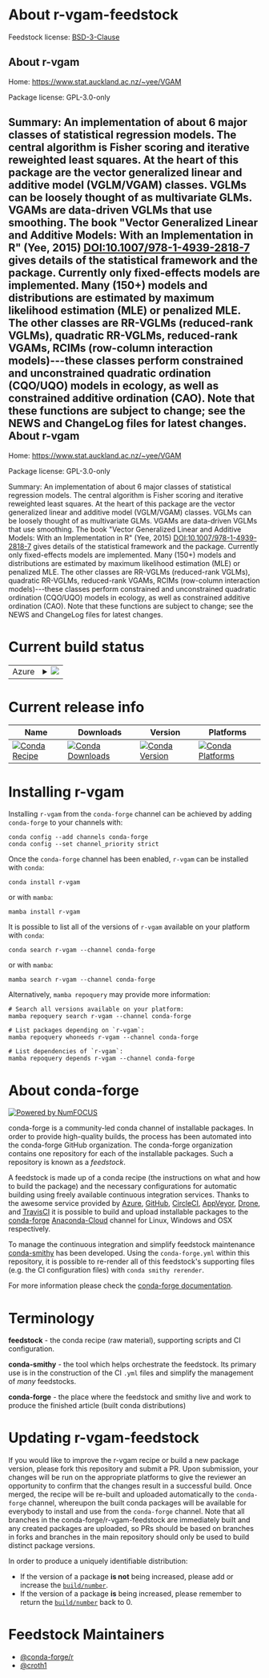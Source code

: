 About r-vgam-feedstock
======================

Feedstock license: [BSD-3-Clause](https://github.com/conda-forge/r-vgam-feedstock/blob/main/LICENSE.txt)

About r-vgam
------------

Home: https://www.stat.auckland.ac.nz/~yee/VGAM

Package license: GPL-3.0-only

Summary: An implementation of about 6 major classes of statistical regression models. The central algorithm is Fisher scoring and iterative reweighted least squares. At the heart of this package are the vector generalized linear and additive model (VGLM/VGAM) classes. VGLMs can be loosely thought of as multivariate GLMs. VGAMs are data-driven VGLMs that use smoothing. The book "Vector Generalized Linear and Additive Models: With an Implementation in R" (Yee, 2015) <DOI:10.1007/978-1-4939-2818-7> gives details of the statistical framework and the package. Currently only fixed-effects models are implemented. Many (150+) models and distributions are estimated by maximum likelihood estimation (MLE) or penalized MLE. The other classes are RR-VGLMs (reduced-rank VGLMs), quadratic RR-VGLMs, reduced-rank VGAMs, RCIMs (row-column interaction models)---these classes perform constrained and unconstrained quadratic ordination (CQO/UQO) models in ecology, as well as constrained additive ordination (CAO). Note that these functions are subject to change; see the NEWS and ChangeLog files for latest changes.
About r-vgam
------------

Home: https://www.stat.auckland.ac.nz/~yee/VGAM

Package license: GPL-3.0-only

Summary: An implementation of about 6 major classes of statistical regression models. The central algorithm is Fisher scoring and iterative reweighted least squares. At the heart of this package are the vector generalized linear and additive model (VGLM/VGAM) classes. VGLMs can be loosely thought of as multivariate GLMs. VGAMs are data-driven VGLMs that use smoothing. The book "Vector Generalized Linear and Additive Models: With an Implementation in R" (Yee, 2015) <DOI:10.1007/978-1-4939-2818-7> gives details of the statistical framework and the package. Currently only fixed-effects models are implemented. Many (150+) models and distributions are estimated by maximum likelihood estimation (MLE) or penalized MLE. The other classes are RR-VGLMs (reduced-rank VGLMs), quadratic RR-VGLMs, reduced-rank VGAMs, RCIMs (row-column interaction models)---these classes perform constrained and unconstrained quadratic ordination (CQO/UQO) models in ecology, as well as constrained additive ordination (CAO). Note that these functions are subject to change; see the NEWS and ChangeLog files for latest changes.

Current build status
====================


<table>
    
  <tr>
    <td>Azure</td>
    <td>
      <details>
        <summary>
          <a href="https://dev.azure.com/conda-forge/feedstock-builds/_build/latest?definitionId=1780&branchName=main">
            <img src="https://dev.azure.com/conda-forge/feedstock-builds/_apis/build/status/r-vgam-feedstock?branchName=main">
          </a>
        </summary>
        <table>
          <thead><tr><th>Variant</th><th>Status</th></tr></thead>
          <tbody><tr>
              <td>linux_64_r_base4.1</td>
              <td>
                <a href="https://dev.azure.com/conda-forge/feedstock-builds/_build/latest?definitionId=1780&branchName=main">
                  <img src="https://dev.azure.com/conda-forge/feedstock-builds/_apis/build/status/r-vgam-feedstock?branchName=main&jobName=linux&configuration=linux%20linux_64_r_base4.1" alt="variant">
                </a>
              </td>
            </tr><tr>
              <td>linux_64_r_base4.2</td>
              <td>
                <a href="https://dev.azure.com/conda-forge/feedstock-builds/_build/latest?definitionId=1780&branchName=main">
                  <img src="https://dev.azure.com/conda-forge/feedstock-builds/_apis/build/status/r-vgam-feedstock?branchName=main&jobName=linux&configuration=linux%20linux_64_r_base4.2" alt="variant">
                </a>
              </td>
            </tr><tr>
              <td>osx_64_r_base4.1</td>
              <td>
                <a href="https://dev.azure.com/conda-forge/feedstock-builds/_build/latest?definitionId=1780&branchName=main">
                  <img src="https://dev.azure.com/conda-forge/feedstock-builds/_apis/build/status/r-vgam-feedstock?branchName=main&jobName=osx&configuration=osx%20osx_64_r_base4.1" alt="variant">
                </a>
              </td>
            </tr><tr>
              <td>osx_64_r_base4.2</td>
              <td>
                <a href="https://dev.azure.com/conda-forge/feedstock-builds/_build/latest?definitionId=1780&branchName=main">
                  <img src="https://dev.azure.com/conda-forge/feedstock-builds/_apis/build/status/r-vgam-feedstock?branchName=main&jobName=osx&configuration=osx%20osx_64_r_base4.2" alt="variant">
                </a>
              </td>
            </tr><tr>
              <td>win_64</td>
              <td>
                <a href="https://dev.azure.com/conda-forge/feedstock-builds/_build/latest?definitionId=1780&branchName=main">
                  <img src="https://dev.azure.com/conda-forge/feedstock-builds/_apis/build/status/r-vgam-feedstock?branchName=main&jobName=win&configuration=win%20win_64_" alt="variant">
                </a>
              </td>
            </tr>
          </tbody>
        </table>
      </details>
    </td>
  </tr>
</table>

Current release info
====================

| Name | Downloads | Version | Platforms |
| --- | --- | --- | --- |
| [![Conda Recipe](https://img.shields.io/badge/recipe-r--vgam-green.svg)](https://anaconda.org/conda-forge/r-vgam) | [![Conda Downloads](https://img.shields.io/conda/dn/conda-forge/r-vgam.svg)](https://anaconda.org/conda-forge/r-vgam) | [![Conda Version](https://img.shields.io/conda/vn/conda-forge/r-vgam.svg)](https://anaconda.org/conda-forge/r-vgam) | [![Conda Platforms](https://img.shields.io/conda/pn/conda-forge/r-vgam.svg)](https://anaconda.org/conda-forge/r-vgam) |

Installing r-vgam
=================

Installing `r-vgam` from the `conda-forge` channel can be achieved by adding `conda-forge` to your channels with:

```
conda config --add channels conda-forge
conda config --set channel_priority strict
```

Once the `conda-forge` channel has been enabled, `r-vgam` can be installed with `conda`:

```
conda install r-vgam
```

or with `mamba`:

```
mamba install r-vgam
```

It is possible to list all of the versions of `r-vgam` available on your platform with `conda`:

```
conda search r-vgam --channel conda-forge
```

or with `mamba`:

```
mamba search r-vgam --channel conda-forge
```

Alternatively, `mamba repoquery` may provide more information:

```
# Search all versions available on your platform:
mamba repoquery search r-vgam --channel conda-forge

# List packages depending on `r-vgam`:
mamba repoquery whoneeds r-vgam --channel conda-forge

# List dependencies of `r-vgam`:
mamba repoquery depends r-vgam --channel conda-forge
```


About conda-forge
=================

[![Powered by
NumFOCUS](https://img.shields.io/badge/powered%20by-NumFOCUS-orange.svg?style=flat&colorA=E1523D&colorB=007D8A)](https://numfocus.org)

conda-forge is a community-led conda channel of installable packages.
In order to provide high-quality builds, the process has been automated into the
conda-forge GitHub organization. The conda-forge organization contains one repository
for each of the installable packages. Such a repository is known as a *feedstock*.

A feedstock is made up of a conda recipe (the instructions on what and how to build
the package) and the necessary configurations for automatic building using freely
available continuous integration services. Thanks to the awesome service provided by
[Azure](https://azure.microsoft.com/en-us/services/devops/), [GitHub](https://github.com/),
[CircleCI](https://circleci.com/), [AppVeyor](https://www.appveyor.com/),
[Drone](https://cloud.drone.io/welcome), and [TravisCI](https://travis-ci.com/)
it is possible to build and upload installable packages to the
[conda-forge](https://anaconda.org/conda-forge) [Anaconda-Cloud](https://anaconda.org/)
channel for Linux, Windows and OSX respectively.

To manage the continuous integration and simplify feedstock maintenance
[conda-smithy](https://github.com/conda-forge/conda-smithy) has been developed.
Using the ``conda-forge.yml`` within this repository, it is possible to re-render all of
this feedstock's supporting files (e.g. the CI configuration files) with ``conda smithy rerender``.

For more information please check the [conda-forge documentation](https://conda-forge.org/docs/).

Terminology
===========

**feedstock** - the conda recipe (raw material), supporting scripts and CI configuration.

**conda-smithy** - the tool which helps orchestrate the feedstock.
                   Its primary use is in the construction of the CI ``.yml`` files
                   and simplify the management of *many* feedstocks.

**conda-forge** - the place where the feedstock and smithy live and work to
                  produce the finished article (built conda distributions)


Updating r-vgam-feedstock
=========================

If you would like to improve the r-vgam recipe or build a new
package version, please fork this repository and submit a PR. Upon submission,
your changes will be run on the appropriate platforms to give the reviewer an
opportunity to confirm that the changes result in a successful build. Once
merged, the recipe will be re-built and uploaded automatically to the
`conda-forge` channel, whereupon the built conda packages will be available for
everybody to install and use from the `conda-forge` channel.
Note that all branches in the conda-forge/r-vgam-feedstock are
immediately built and any created packages are uploaded, so PRs should be based
on branches in forks and branches in the main repository should only be used to
build distinct package versions.

In order to produce a uniquely identifiable distribution:
 * If the version of a package **is not** being increased, please add or increase
   the [``build/number``](https://docs.conda.io/projects/conda-build/en/latest/resources/define-metadata.html#build-number-and-string).
 * If the version of a package **is** being increased, please remember to return
   the [``build/number``](https://docs.conda.io/projects/conda-build/en/latest/resources/define-metadata.html#build-number-and-string)
   back to 0.

Feedstock Maintainers
=====================

* [@conda-forge/r](https://github.com/conda-forge/r/)
* [@croth1](https://github.com/croth1/)


